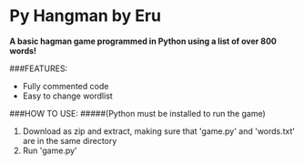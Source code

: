 # **Py Hangman by Eru**
**A basic hagman game programmed in Python using a list of over 800 words!**

###FEATURES:
- Fully commented code
- Easy to change wordlist

###HOW TO USE:
#####(Python must be installed to run the game)
1. Download as zip and extract, making sure that 'game.py' and 'words.txt' are in the same directory
2. Run 'game.py'

